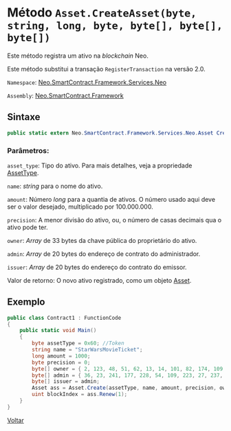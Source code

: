 # Método `Asset.CreateAsset(byte, string, long, byte, byte[], byte[], byte[])`

Este método registra um ativo na *blockchain* Neo.

Este método substitui a transação `RegisterTransaction` na versão 2.0.

`Namespace`: [Neo.SmartContract.Framework.Services.Neo](../../neo.md)

`Assembly`: [Neo.SmartContract.Framework](../../../dotnet.md)

## Sintaxe

```c#
public static extern Neo.SmartContract.Framework.Services.Neo.Asset Create(byte asset_type, string name, long amount, byte precision, byte[] owner, byte[] admin, byte[] issuer)
```

### Parâmetros:

`asset_type`: Tipo do ativo. Para mais detalhes, veja a propriedade [AssetType](../Asset/AssetType.md).

`name`: *string* para o nome do ativo.

`amount`: Número *long* para a quantia de ativos. O número usado aqui deve ser o valor desejado, multiplicado por 100.000.000.

`precision`: A menor divisão do ativo, ou, o número de casas decimais qua o ativo pode ter.

`owner`: *Array* de 33 bytes da chave pública do proprietário do ativo.

`admin`: *Array* de 20 bytes do endereço de contrato do administrador.

`issuer`: *Array* de 20 bytes do endereço do contrato do emissor.

Valor de retorno: O novo ativo registrado, como um objeto [Asset](../Asset.md).

## Exemplo

```c#
public class Contract1 : FunctionCode
{
    public static void Main()
    {
        byte assetType = 0x60; //Token
        string name = "StarWarsMovieTicket";
        long amount = 1000;
        byte precision = 0;
        byte[] owner = { 2, 123, 48, 51, 62, 13, 14, 101, 82, 174, 109, 29, 169, 249, 64, 159, 85, 30, 53, 238, 151, 25, 48, 94, 148, 93, 196, 220, 186, 153, 132, 86, 202 };
        byte[] admin = { 36, 23, 241, 177, 228, 54, 109, 223, 27, 237, 139, 54, 207, 38, 132, 101, 172, 3, 10, 73 };
        byte[] issuer = admin;
        Asset ass = Asset.Create(assetType, name, amount, precision, owner, admin, issuer);
        uint blockIndex = ass.Renew(1);
    }
}
```



[Voltar](../Asset.md)
